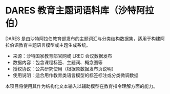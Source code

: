 # DARES 教育主题词语料库（沙特阿拉伯）

DARES 是由沙特阿拉伯教育部发布的主题词汇与分类结构数据集，适用于构建阿拉伯语教育主题语言模型或主题生成系统。

- 来源：沙特国家教育部官网或 LREC 会议数据发布
- 数据内容：包含课程标签、主题词、概念图等
- 授权协议：公共研究使用（根据原数据发布页说明）
- 使用说明：适合用作教育类语言模型的标签标注或分类微调数据

本项目将使用其作为结构化文本输入以辅助模型在教育指令理解方面的能力。

